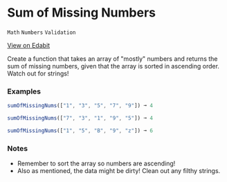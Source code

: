 # Sum of Missing Numbers

`Math` `Numbers` `Validation`

[View on Edabit](https://edabit.com/challenge/5X9SgidXaNf7pikbp)

Create a function that takes an array of "mostly" numbers and returns the sum of missing numbers, given that the array is sorted in ascending order. Watch out for strings!

### Examples

```js
sumOfMissingNums(["1", "3", "5", "7", "9"]) ➞ 4

sumOfMissingNums(["7", "3", "1", "9", "5"]) ➞ 4

sumOfMissingNums(["1", "5", "B", "9", "z"]) ➞ 6
```

### Notes

- Remember to sort the array so numbers are ascending!
- Also as mentioned, the data might be dirty! Clean out any filthy strings.
